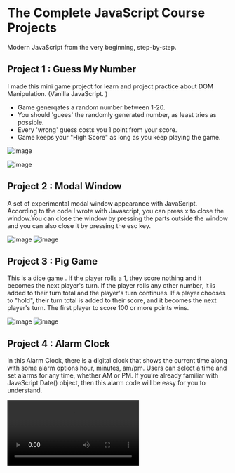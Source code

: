 # The Complete JavaScript Course Projects

Modern JavaScript from the very beginning, step-by-step.

## Project 1 : Guess My Number

I made this mini game project for learn and project practice about DOM Manipulation. (Vanilla JavaScript. )

- Game generqates a random number between 1-20.
- You should 'guees' the randomly generated number, as least tries as possible.
- Every 'wrong' guess costs you 1 point from your score.
- Game keeps your "High Score" as long as you keep playing the game.

![image](https://user-images.githubusercontent.com/110620986/202436957-9560c0e9-717b-49bb-b2be-f49c785e4506.png)

![image](https://user-images.githubusercontent.com/110620986/202437391-aa6fabc6-2b09-4ccc-8386-03d0bbac3ee2.png)

## Project 2 : Modal Window

A set of experimental modal window appearance with JavaScript.
According to the code I wrote with Javascript, you can press x to close the window.You can close the window by pressing the parts outside the window and you can also close it by pressing the esc key.

![image](https://user-images.githubusercontent.com/110620986/202439227-c55612cb-e71d-417d-bf2f-8246756ab29e.png)
![image](https://user-images.githubusercontent.com/110620986/202439290-4780803d-a621-4511-8459-e644744e8648.png)

## Project 3 : Pig Game

This is a dice game .
If the player rolls a 1, they score nothing and it becomes the next player's turn. If the player rolls any other number, it is added to their turn total and the player's turn continues. If a player chooses to "hold", their turn total is added to their score, and it becomes the next player's turn. The first player to score 100 or more points wins.

![image](https://user-images.githubusercontent.com/110620986/202439979-dca9d136-96fc-4d48-8b78-3d9c686eba30.png)
![image](https://user-images.githubusercontent.com/110620986/202440290-f8fae600-a6b8-4052-8982-03e67b37eeb7.png)

## Project 4 : Alarm Clock

In this Alarm Clock, there is a digital clock that shows the current time along with some alarm options hour, minutes, am/pm. Users can select a time and set alarms for any time, whether AM or PM. If you’re already familiar with JavaScript Date() object, then this alarm code will be easy for you to understand.

<video src="https://github.com/gurkanyigitgr/The_Complete_JavaScript_Course_Projects/blob/main/2023-04-11%2016-08-49.mp4?raw=true" controls>
</video>
